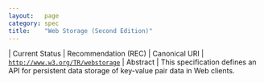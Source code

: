 ```yaml
---
layout:   page
category: spec
title:    "Web Storage (Second Edition)"
---
```


| Current Status | Recommendation (REC)
| Canonical URI | [`http://www.w3.org/TR/webstorage`](http://www.w3.org/TR/webstorage)
| Abstract | This specification defines an API for persistent data storage of key-value pair data in Web clients.